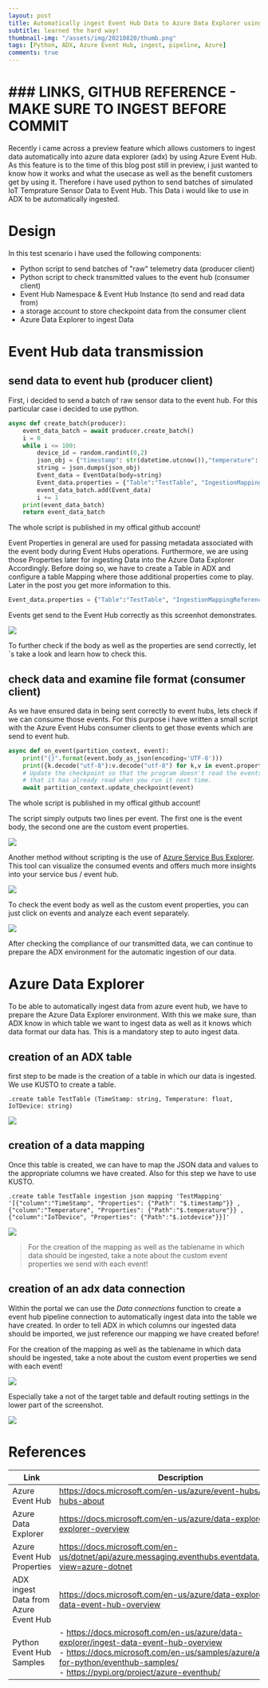 ```yaml
---
layout: post
title: Automatically ingest Event Hub Data to Azure Data Explorer using Python
subtitle: learned the hard way!
thumbnail-img: "/assets/img/20210820/thumb.png"
tags: [Python, ADX, Azure Event Hub, ingest, pipeline, Azure]
comments: true
---
```


# ### LINKS, GITHUB REFERENCE - MAKE SURE TO INGEST BEFORE COMMIT


Recently i came across a preview feature which allows customers to ingest data automatically into azure data explorer (adx) by using Azure Event Hub.
As this feature is to the time of this blog post still in preview, i just wanted to know how it works and what the usecase as well as the benefit customers get by using it. 
Therefore i have used python to send batches of simulated IoT Temprature Sensor Data to Event Hub. This Data i would like to use in ADX to be automatically ingested.

# Design

In this test scenario i have used the following components:
* Python script to send batches of "raw" telemetry data (producer client)
* Python script to check transmitted values to the event hub (consumer client)
* Event Hub Namespace & Event Hub Instance (to send and read data from)
* a storage account to store checkpoint data from the consumer client
* Azure Data Explorer to ingest Data

# Event Hub data transmission

## send data to event hub (producer client)

First, i decided to send a batch of raw sensor data to the event hub. For this particular case i decided to use python.


```python
async def create_batch(producer):
    event_data_batch = await producer.create_batch()
    i = 0
    while i <= 100:
        device_id = random.randint(0,2)
        json_obj = {"timestamp": str(datetime.utcnow()),"temperature": round(random.uniform(16.8,37.5),3), "iotdevice": str((device_id))}
        string = json.dumps(json_obj)
        Event_data = EventData(body=string)
        Event_data.properties = {"Table":"TestTable", "IngestionMappingReference":"TestMapping", "Format":"JSON", "Encoding":"UTF-8"}
        event_data_batch.add(Event_data)
        i += 1
    print(event_data_batch)
    return event_data_batch
```
The whole script is published in my offical github account!

Event Properties in general are used for passing metadata associated with the event body during Event Hubs operations. Furthermore, we are using those Properties later for ingesting Data into the Azure Data Explorer Accordingly. Before doing so, we have to create a Table in ADX and configure a table Mapping where those additional properties come to play. Later in the post you get more information to this.

```python
Event_data.properties = {"Table":"TestTable", "IngestionMappingReference":"TestMapping", "Format":"JSON", "Encoding":"UTF-8"}
```


Events get send to the Event Hub correctly as this screenhot demonstrates.

![](/assets/img/20210820/eventhubmessages.png) 

To further check if the body as well as the properties are send correctly, let´s take a look and learn how to check this.

## check data and examine file format (consumer client)

As we have ensured data in being sent correctly to event hubs, lets check if we can consume those events.
For this purpose i have written a small script with the Azure Event Hubs consumer clients to get those events which are send to event hub.

```python
async def on_event(partition_context, event):
    print("{}".format(event.body_as_json(encoding='UTF-8')))
    print({k.decode("utf-8"):v.decode("utf-8") for k,v in event.properties.items()})
    # Update the checkpoint so that the program doesn't read the events
    # that it has already read when you run it next time.
    await partition_context.update_checkpoint(event)

```
The whole script is published in my offical github account!

The script simply outputs two lines per event. The first one is the event body, the second one are the custom event properties.

![](/assets/img/20210820/resultconsumerclientjson.png)

Another method without scripting is the use of [Azure Service Bus Explorer](https://github.com/paolosalvatori/ServiceBusExplorer).
This tool can visualize the consumed events and offers much more insights into your service bus / event hub.

![](/assets/img/20210820/servicebusexploreroverview.png)

To check the event body as well as the custom event properties, you can just click on events and analyze each event separately.

![](/assets/img/20210820/servicebusexplorerevent.png)

After checking the compliance of our transmitted data, we can continue to prepare the ADX environment for the automatic ingestion of our data.

# Azure Data Explorer

To be able to automatically ingest data from azure event hub, we have to prepare the Azure Data Explorer environment. With this we make sure, than ADX know in which table we want to ingest data as well as it knows which data format our data has. This is a mandatory step to auto ingest data.

## creation of an ADX table

first step to be made is the creation of a table in which our data is ingested. We use KUSTO to create a table.

```kusto
.create table TestTable (TimeStamp: string, Temperature: float, IoTDevice: string)
```
![](/assets/img/20210820/adxcreatetable.png)

## creation of a data mapping

Once this table is created, we can have to map the JSON data and values to the appropriate columns we have created. Also for this step we have to use KUSTO.

```kusto
.create table TestTable ingestion json mapping 'TestMapping' '[{"column":"TimeStamp", "Properties": {"Path": "$.timestamp"}} ,{"column":"Temperature", "Properties": {"Path":"$.temperature"}} ,{"column":"IoTDevice", "Properties": {"Path":"$.iotdevice"}}]'
```

![](/assets/img/20210820/adxcreatemapping.png)


>For the creation of the mapping as well as the tablename in which data should be ingested, take a note about the custom event properties we send with each event!


## creation of an adx data connection

Within the portal we can use the *Data connections* function to create a event hub pipeline connection to automatically ingest data into the table we have created. In order to tell ADX in which columns our ingested data should be imported, we just reference our mapping we have created before!

For the creation of the mapping as well as the tablename in which data should be ingested, take a note about the custom event properties we send with each event!

![](/assets/img/20210820/adxdataconnectioncreate.png)

Especially take a not of the target table and default routing settings in the lower part of the screenshot. 

![](/assets/img/20210820/adxdataconnectioncreatedetail.png)


# References

|Link|Description| 
|---|---|
|Azure Event Hub|https://docs.microsoft.com/en-us/azure/event-hubs/event-hubs-about|
|Azure Data Explorer|https://docs.microsoft.com/en-us/azure/data-explorer/data-explorer-overview|
|Azure Event Hub Properties|https://docs.microsoft.com/en-us/dotnet/api/azure.messaging.eventhubs.eventdata.properties?view=azure-dotnet|
|ADX ingest Data from Azure Event Hub|https://docs.microsoft.com/en-us/azure/data-explorer/ingest-data-event-hub-overview|
|Python Event Hub Samples| - https://docs.microsoft.com/en-us/azure/data-explorer/ingest-data-event-hub-overview <br> - https://docs.microsoft.com/en-us/samples/azure/azure-sdk-for-python/eventhub-samples/ <br> - https://pypi.org/project/azure-eventhub/|



